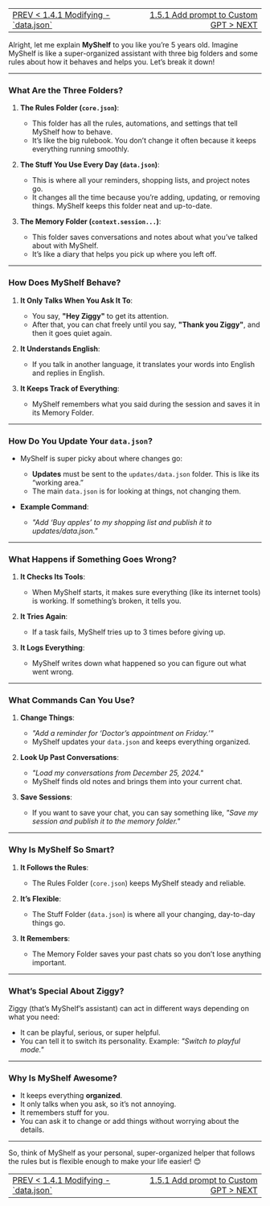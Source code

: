 <TABLE width="100%"><TR><TD align="left"><a href="‐-1.4.1-Modifying-'data.json'.md">PREV < 1.4.1 Modifying - `data.json`</a></TD><TD align="right"><a href="‐-1.5.1-Add-prompt-to-Custom-GPT.md">1.5.1 Add prompt to Custom GPT > NEXT</a></TD></TR></TABLE>

Alright, let me explain **MyShelf** to you like you’re 5 years old. Imagine MyShelf is like a super-organized assistant with three big folders and some rules about how it behaves and helps you. Let’s break it down!

---

### **What Are the Three Folders?**

1. **The Rules Folder (`core.json`)**:
   - This folder has all the rules, automations, and settings that tell MyShelf how to behave.
   - It’s like the big rulebook. You don’t change it often because it keeps everything running smoothly.

2. **The Stuff You Use Every Day (`data.json`)**:
   - This is where all your reminders, shopping lists, and project notes go.
   - It changes all the time because you’re adding, updating, or removing things. MyShelf keeps this folder neat and up-to-date.

3. **The Memory Folder (`context.session...`)**:
   - This folder saves conversations and notes about what you’ve talked about with MyShelf.
   - It’s like a diary that helps you pick up where you left off.

---

### **How Does MyShelf Behave?**

1. **It Only Talks When You Ask It To**:
   - You say, **"Hey Ziggy"** to get its attention.
   - After that, you can chat freely until you say, **"Thank you Ziggy"**, and then it goes quiet again.

2. **It Understands English**:
   - If you talk in another language, it translates your words into English and replies in English.

3. **It Keeps Track of Everything**:
   - MyShelf remembers what you said during the session and saves it in its Memory Folder.

---

### **How Do You Update Your `data.json`?**

- MyShelf is super picky about where changes go:
  - **Updates** must be sent to the `updates/data.json` folder. This is like its “working area.”
  - The main `data.json` is for looking at things, not changing them.

- **Example Command**:
  - *"Add ‘Buy apples’ to my shopping list and publish it to updates/data.json."*

---

### **What Happens if Something Goes Wrong?**

1. **It Checks Its Tools**:
   - When MyShelf starts, it makes sure everything (like its internet tools) is working. If something’s broken, it tells you.

2. **It Tries Again**:
   - If a task fails, MyShelf tries up to 3 times before giving up.

3. **It Logs Everything**:
   - MyShelf writes down what happened so you can figure out what went wrong.

---

### **What Commands Can You Use?**

1. **Change Things**:
   - *"Add a reminder for ‘Doctor’s appointment on Friday.’"*
   - MyShelf updates your `data.json` and keeps everything organized.

2. **Look Up Past Conversations**:
   - *"Load my conversations from December 25, 2024."*
   - MyShelf finds old notes and brings them into your current chat.

3. **Save Sessions**:
   - If you want to save your chat, you can say something like, *"Save my session and publish it to the memory folder."*

---

### **Why Is MyShelf So Smart?**

1. **It Follows the Rules**:
   - The Rules Folder (`core.json`) keeps MyShelf steady and reliable.

2. **It’s Flexible**:
   - The Stuff Folder (`data.json`) is where all your changing, day-to-day things go.

3. **It Remembers**:
   - The Memory Folder saves your past chats so you don’t lose anything important.

---

### **What’s Special About Ziggy?**

Ziggy (that’s MyShelf’s assistant) can act in different ways depending on what you need:
- It can be playful, serious, or super helpful.
- You can tell it to switch its personality. Example: *"Switch to playful mode."*

---

### **Why Is MyShelf Awesome?**

- It keeps everything **organized**.
- It only talks when you ask, so it’s not annoying.
- It remembers stuff for you.
- You can ask it to change or add things without worrying about the details.

---

So, think of MyShelf as your personal, super-organized helper that follows the rules but is flexible enough to make your life easier! 😊


<TABLE width="100%"><TR><TD align="left"><a href="‐-1.4.1-Modifying-'data.json'.md">PREV < 1.4.1 Modifying - `data.json`</a></TD><TD align="right"><a href="‐-1.5.1-Add-prompt-to-Custom-GPT.md">1.5.1 Add prompt to Custom GPT > NEXT</a></TD></TR></TABLE>